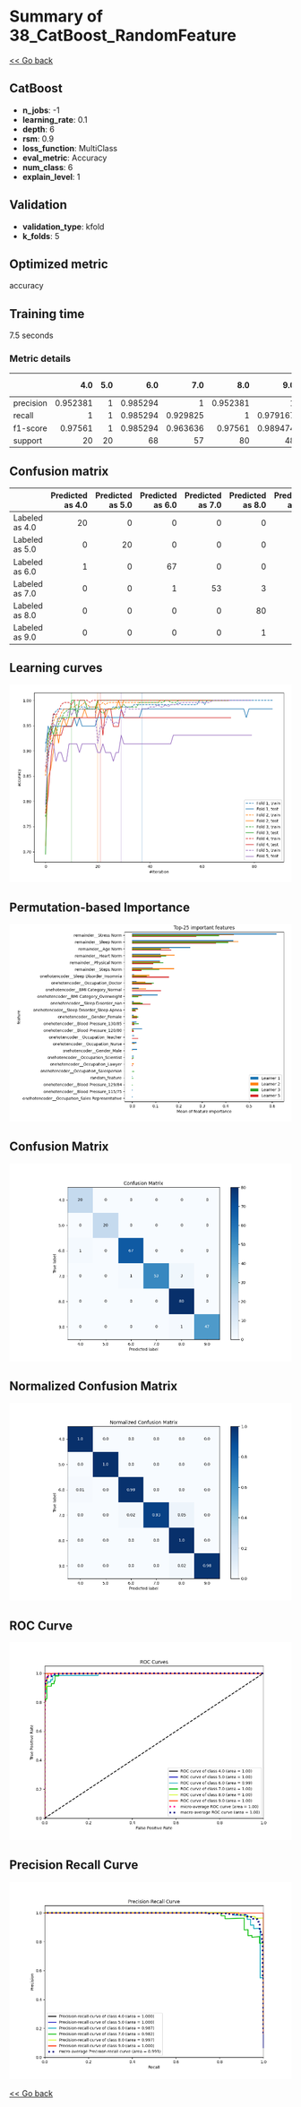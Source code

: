 # Summary of 38_CatBoost_RandomFeature

[<< Go back](../README.md)


## CatBoost
- **n_jobs**: -1
- **learning_rate**: 0.1
- **depth**: 6
- **rsm**: 0.9
- **loss_function**: MultiClass
- **eval_metric**: Accuracy
- **num_class**: 6
- **explain_level**: 1

## Validation
 - **validation_type**: kfold
 - **k_folds**: 5

## Optimized metric
accuracy

## Training time

7.5 seconds

### Metric details
|           |       4.0 |   5.0 |       6.0 |       7.0 |       8.0 |       9.0 |   accuracy |   macro avg |   weighted avg |   logloss |
|:----------|----------:|------:|----------:|----------:|----------:|----------:|-----------:|------------:|---------------:|----------:|
| precision |  0.952381 |     1 |  0.985294 |  1        |  0.952381 |  1        |   0.979522 |    0.981676 |       0.980335 |  0.576003 |
| recall    |  1        |     1 |  0.985294 |  0.929825 |  1        |  0.979167 |   0.979522 |    0.982381 |       0.979522 |  0.576003 |
| f1-score  |  0.97561  |     1 |  0.985294 |  0.963636 |  0.97561  |  0.989474 |   0.979522 |    0.981604 |       0.979464 |  0.576003 |
| support   | 20        |    20 | 68        | 57        | 80        | 48        |   0.979522 |  293        |     293        |  0.576003 |


## Confusion matrix
|                |   Predicted as 4.0 |   Predicted as 5.0 |   Predicted as 6.0 |   Predicted as 7.0 |   Predicted as 8.0 |   Predicted as 9.0 |
|:---------------|-------------------:|-------------------:|-------------------:|-------------------:|-------------------:|-------------------:|
| Labeled as 4.0 |                 20 |                  0 |                  0 |                  0 |                  0 |                  0 |
| Labeled as 5.0 |                  0 |                 20 |                  0 |                  0 |                  0 |                  0 |
| Labeled as 6.0 |                  1 |                  0 |                 67 |                  0 |                  0 |                  0 |
| Labeled as 7.0 |                  0 |                  0 |                  1 |                 53 |                  3 |                  0 |
| Labeled as 8.0 |                  0 |                  0 |                  0 |                  0 |                 80 |                  0 |
| Labeled as 9.0 |                  0 |                  0 |                  0 |                  0 |                  1 |                 47 |

## Learning curves
![Learning curves](learning_curves.png)

## Permutation-based Importance
![Permutation-based Importance](permutation_importance.png)
## Confusion Matrix

![Confusion Matrix](confusion_matrix.png)


## Normalized Confusion Matrix

![Normalized Confusion Matrix](confusion_matrix_normalized.png)


## ROC Curve

![ROC Curve](roc_curve.png)


## Precision Recall Curve

![Precision Recall Curve](precision_recall_curve.png)



[<< Go back](../README.md)
